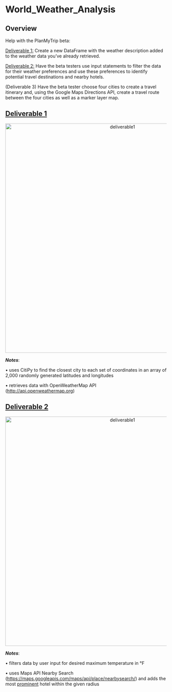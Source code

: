 # World_Weather_Analysis
## Overview
Help with the PlanMyTrip beta:

  [Deliverable 1:](https://github.com/jzebker/World_Weather_Analysis/tree/main/weather_database) Create a new DataFrame with the weather description added to the weather data you’ve already retrieved.
  
  [Deliverable 2:](https://github.com/jzebker/World_Weather_Analysis/tree/main/vacation_search) Have the beta testers use input statements to filter the data for their weather preferences and use these preferences to identify potential travel destinations and nearby hotels.
  
  (Deliverable 3) Have the beta tester choose four cities to create a travel itinerary and, using the Google Maps Directions API, create a travel route between the four cities as well as a marker layer map.
  
## [Deliverable 1](https://github.com/jzebker/World_Weather_Analysis/tree/main/weather_database)
<p align="center">
  <img width="716" alt="deliverable1" src="https://user-images.githubusercontent.com/84994321/126562427-b5815dd6-42dd-4031-94df-aea1952d90de.png">
</p>

***Notes***: 

• uses CitiPy to find the closest city to each set of coordinates in an array of 2,000 randomly generated latitudes and longitudes

• retrieves data with OpenWeatherMap API (http://api.openweathermap.org)

## [Deliverable 2](https://github.com/jzebker/World_Weather_Analysis/tree/main/vacation_search)
<p align="center">
  <img width="716" alt="deliverable1" src="https://user-images.githubusercontent.com/84994321/126563604-3ecf0645-4a0f-4f41-a40d-da96aa25fd75.png">
</p>

***Notes***: 

• filters data by user input for desired maximum temperature in °F

• uses Maps API Nearby Search (https://maps.googleapis.com/maps/api/place/nearbysearch/) and adds the most [prominent](https://github.com/jzebker/World_Weather_Analysis/blob/main/readme_pics/hotel_method.png) hotel within the given radius


